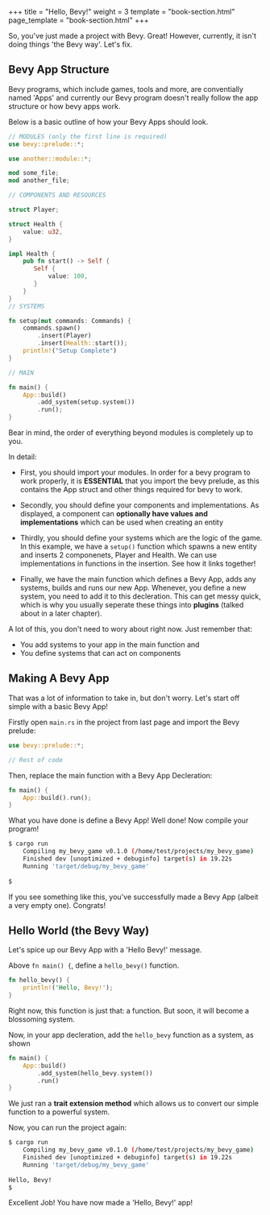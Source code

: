 +++
title = "Hello, Bevy!"
weight = 3
template = "book-section.html"
page_template = "book-section.html"
+++

So, you've just made a project with Bevy. Great! However, currently, it isn't doing things 'the Bevy way'. Let's fix.

## Bevy App Structure

Bevy programs, which include games, tools and more, are conventially named 'Apps' and currently our Bevy program doesn't really follow the app structure or how bevy apps work.

Below is a basic outline of how your Bevy Apps should look.

```rust
// MODULES (only the first line is required)
use bevy::prelude::*;

use another::module::*;

mod some_file;
mod another_file;

// COMPONENTS AND RESOURCES

struct Player;

struct Health {
    value: u32,
}

impl Health {
    pub fn start() -> Self {
       Self {
           value: 100,
       } 
    }
}
// SYSTEMS

fn setup(mut commands: Commands) {
    commands.spawn()
        .insert(Player)
        .insert(Health::start());
    println!("Setup Complete")
}

// MAIN

fn main() {
    App::build()
        .add_system(setup.system())
        .run();
}
```

Bear in mind, the order of everything beyond modules is completely up to you.

In detail:
- First, you should import your modules. In order for a bevy program to work properly, it is **ESSENTIAL** that you import the bevy prelude, as this contains the App struct and other things required for bevy to work.

- Secondly, you should define your components and implementations. As displayed, a component can **optionally have values and implementations** which can be used when creating an entity

- Thirdly, you should define your systems which are the logic of the game. In this example, we have a `setup()` function which spawns a new entity and inserts 2 componenets, Player and Health. We can use implementations in functions in the insertion. See how it links together!

- Finally, we have the main function which defines a Bevy App, adds any systems, builds and runs our new App. Whenever, you define a new system, you need to add it to this decleration. This can get messy quick, which is why you usually seperate these things into **plugins** (talked about in a later chapter).

A lot of this, you don't need to wory about right now. Just remember that:
- You add systems to your app in the main function and
- You define systems that can act on components

## Making A Bevy App

That was a lot of information to take in, but don't worry. Let's start off simple with a basic Bevy App!

Firstly open `main.rs` in the project from last page and import the Bevy prelude:

```rust
use bevy::prelude::*;

// Rest of code
```

Then, replace the main function with a Bevy App Decleration:

```rust
fn main() {
    App::build().run();
}
```

What you have done is define a Bevy App! Well done! Now compile your program!

```bash
$ cargo run
    Compiling my_bevy_game v0.1.0 (/home/test/projects/my_bevy_game)
    Finished dev [unoptimized + debuginfo] target(s) in 19.22s
    Running 'target/debug/my_bevy_game'
    
$
```

If you see something like this, you've successfully made a Bevy App (albeit a very empty one). Congrats!

## Hello World (the Bevy Way)

Let's spice up our Bevy App with a 'Hello Bevy!' message.

Above `fn main() {`, define a `hello_bevy()` function.

```rust
fn hello_bevy() {
    println!('Hello, Bevy!');
}
```

Right now, this function is just that: a function. But soon, it will become a blossoming system.

Now, in your app decleration, add the `hello_bevy` function as a system, as shown

```rust
fn main() {
    App::build()
        .add_system(hello_bevy.system())
        .run()
}
```

We just ran a **trait extension method** which allows us to convert our simple function to a powerful system.

Now, you can run the project again:

```bash
$ cargo run
    Compiling my_bevy_game v0.1.0 (/home/test/projects/my_bevy_game)
    Finished dev [unoptimized + debuginfo] target(s) in 19.22s
    Running 'target/debug/my_bevy_game'
    
Hello, Bevy!
$
```

Excellent Job! You have now made a 'Hello, Bevy!' app!
